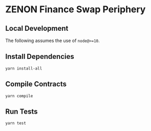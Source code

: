 # ZENON Finance Swap Periphery

## Local Development

The following assumes the use of `node@>=10`.

## Install Dependencies

`yarn install-all`

## Compile Contracts

`yarn compile`

## Run Tests

`yarn test`
